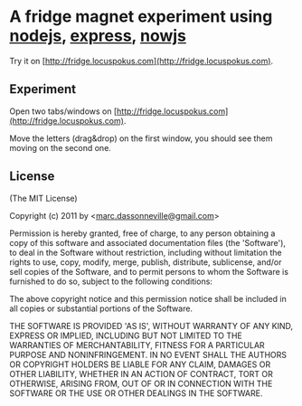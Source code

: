 # A fridge magnet experiment using [nodejs](http://nodejs.org/), [express](http://expressjs.com/), [nowjs](http://nowjs.com/)

Try it on [http://fridge.locuspokus.com](http://fridge.locuspokus.com).

## Experiment

Open two tabs/windows on [http://fridge.locuspokus.com](http://fridge.locuspokus.com).

Move the letters (drag&drop) on the first window, you should see them moving on the second one.

## License

(The MIT License)

Copyright (c) 2011 by &lt;marc.dassonneville@gmail.com&gt;

Permission is hereby granted, free of charge, to any person obtaining
a copy of this software and associated documentation files (the
'Software'), to deal in the Software without restriction, including
without limitation the rights to use, copy, modify, merge, publish,
distribute, sublicense, and/or sell copies of the Software, and to
permit persons to whom the Software is furnished to do so, subject to
the following conditions:

The above copyright notice and this permission notice shall be
included in all copies or substantial portions of the Software.

THE SOFTWARE IS PROVIDED 'AS IS', WITHOUT WARRANTY OF ANY KIND,
EXPRESS OR IMPLIED, INCLUDING BUT NOT LIMITED TO THE WARRANTIES OF
MERCHANTABILITY, FITNESS FOR A PARTICULAR PURPOSE AND NONINFRINGEMENT.
IN NO EVENT SHALL THE AUTHORS OR COPYRIGHT HOLDERS BE LIABLE FOR ANY
CLAIM, DAMAGES OR OTHER LIABILITY, WHETHER IN AN ACTION OF CONTRACT,
TORT OR OTHERWISE, ARISING FROM, OUT OF OR IN CONNECTION WITH THE
SOFTWARE OR THE USE OR OTHER DEALINGS IN THE SOFTWARE.
